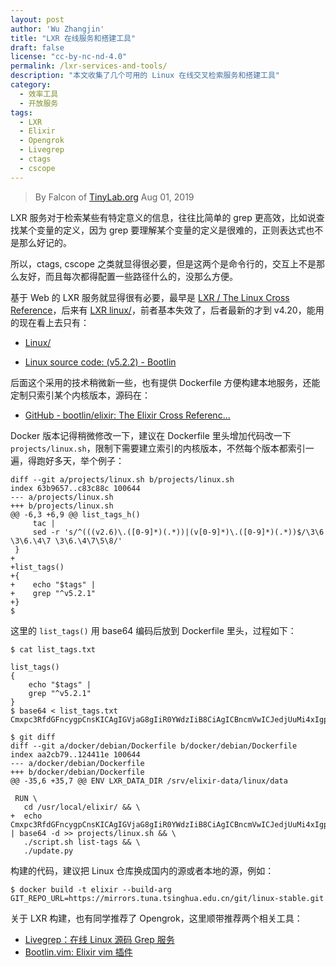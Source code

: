```yaml
---
layout: post
author: 'Wu Zhangjin'
title: "LXR 在线服务和搭建工具"
draft: false
license: "cc-by-nc-nd-4.0"
permalink: /lxr-services-and-tools/
description: "本文收集了几个可用的 Linux 在线交叉检索服务和搭建工具"
category:
  - 效率工具
  - 开放服务
tags:
  - LXR
  - Elixir
  - Opengrok
  - Livegrep
  - ctags
  - cscope
---
```


> By Falcon of [TinyLab.org][1]
> Aug 01, 2019

LXR 服务对于检索某些有特定意义的信息，往往比简单的 grep 更高效，比如说查找某个变量的定义，因为 grep 要理解某个变量的定义是很难的，正则表达式也不是那么好记的。

所以，ctags, cscope 之类就显得很必要，但是这两个是命令行的，交互上不是那么友好，而且每次都得配置一些路径什么的，没那么方便。

基于 Web 的 LXR 服务就显得很有必要，最早是 [LXR / The Linux Cross Reference](http://lxr.linux.no/)，后来有 [LXR linux/](https://lxr.missinglinkelectronics.com/linux)，前者基本失效了，后者最新的才到 v4.20，能用的现在看上去只有：

* [Linux/](http://tomoyo.osdn.jp/cgi-bin/lxr/source/)

* [Linux source code:  (v5.2.2) - Bootlin](https://elixir.bootlin.com/linux/latest/source)

后面这个采用的技术稍微新一些，也有提供 Dockerfile 方便构建本地服务，还能定制只索引某个内核版本，源码在：

* [GitHub - bootlin/elixir: The Elixir Cross Referenc...](https://github.com/bootlin/elixir)

Docker 版本记得稍微修改一下，建议在 Dockerfile 里头增加代码改一下 `projects/linux.sh`，限制下需要建立索引的内核版本，不然每个版本都索引一遍，得跑好多天，举个例子：

    diff --git a/projects/linux.sh b/projects/linux.sh
    index 63b9657..c83c88c 100644
    --- a/projects/linux.sh
    +++ b/projects/linux.sh
    @@ -6,3 +6,9 @@ list_tags_h()
         tac |
         sed -r 's/^(((v2.6)\.([0-9]*)(.*))|(v[0-9]*)\.([0-9]*)(.*))$/\3\6 \3\6.\4\7 \3\6.\4\7\5\8/'
     }
    +
    +list_tags()
    +{
    +    echo "$tags" |
    +    grep "^v5.2.1"
    +}
    $

这里的 `list_tags()` 用 base64 编码后放到 Dockerfile 里头，过程如下：

    $ cat list_tags.txt

    list_tags()
    {
        echo "$tags" |
        grep "^v5.2.1"
    }
    $ base64 < list_tags.txt
    Cmxpc3RfdGFncygpCnsKICAgIGVjaG8gIiR0YWdzIiB8CiAgICBncmVwICJedjUuMi4xIgp9Cg==

    $ git diff
    diff --git a/docker/debian/Dockerfile b/docker/debian/Dockerfile
    index aa2cb79..124411e 100644
    --- a/docker/debian/Dockerfile
    +++ b/docker/debian/Dockerfile
    @@ -35,6 +35,7 @@ ENV LXR_DATA_DIR /srv/elixir-data/linux/data

     RUN \
       cd /usr/local/elixir/ && \
    +  echo Cmxpc3RfdGFncygpCnsKICAgIGVjaG8gIiR0YWdzIiB8CiAgICBncmVwICJedjUuMi4xIgp9Cg== | base64 -d >> projects/linux.sh && \
       ./script.sh list-tags && \
       ./update.py

构建的代码，建议把 Linux 仓库换成国内的源或者本地的源，例如：

    $ docker build -t elixir --build-arg GIT_REPO_URL=https://mirrors.tuna.tsinghua.edu.cn/git/linux-stable.git

关于 LXR 构建，也有同学推荐了 Opengrok，这里顺带推荐两个相关工具：

* [Livegrep：在线 Linux 源码 Grep 服务](https://livegrep.com/)
* [Bootlin.vim: Elixir vim 插件](https://github.com/fcangialosi/bootlin.vim)

[1]: http://tinylab.org
